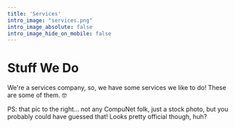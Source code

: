 ```yaml
---
title: 'Services'
intro_image: "services.png"
intro_image_absolute: false
intro_image_hide_on_mobile: false
---
```


# Stuff We Do

We're a services company, so, we have some services we like to do! These are some of them. 🤓 

PS: that pic to the right... not any CompuNet folk, just a stock photo, but you probably could have guessed that! Looks pretty official though, huh?